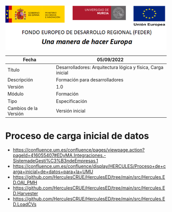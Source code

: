![](../Docs/media/CabeceraDocumentosMD.png)

| Fecha                 | 05/09/2022                                |
| --------------------- | ---------------------------------------- |
| Título                | Desarrolladores: Arquitectura lógica y física, Carga inicial|
| Descripción           | Formación para desarrolladores |
| Versión               | 1.0                                      |
| Módulo                | Formación                            |
| Tipo                  | Especificación                           |
| Cambios de la Versión | Versión inicial                          |

# Proceso de carga inicial de datos

- https://confluence.um.es/confluence/pages/viewpage.action?pageId=416055407#EDyMA.Integraciones.-SistemadeGesti%C3%B3ndeEmpresas.1
- https://confluence.um.es/confluence/display/HERCULES/Proceso+de+carga+inicial+de+datos+para+la+UMU
- https://github.com/HerculesCRUE/HerculesED/tree/main/src/Hercules.ED.OAI_PMH
- https://github.com/HerculesCRUE/HerculesED/tree/main/src/Hercules.ED.Harvester
- https://github.com/HerculesCRUE/HerculesED/tree/main/src/Hercules.ED.LoadCVs

